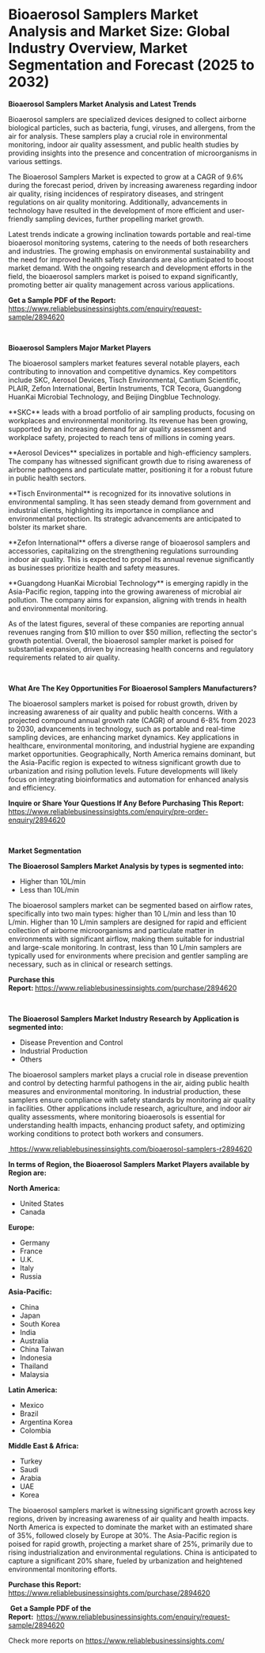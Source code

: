 <p><h1>Bioaerosol Samplers Market Analysis and Market Size: Global Industry Overview, Market Segmentation and Forecast (2025 to 2032)</h1></p><p><strong>Bioaerosol Samplers Market Analysis and Latest Trends</strong></p>
<p><p>Bioaerosol samplers are specialized devices designed to collect airborne biological particles, such as bacteria, fungi, viruses, and allergens, from the air for analysis. These samplers play a crucial role in environmental monitoring, indoor air quality assessment, and public health studies by providing insights into the presence and concentration of microorganisms in various settings.</p><p>The Bioaerosol Samplers Market is expected to grow at a CAGR of 9.6% during the forecast period, driven by increasing awareness regarding indoor air quality, rising incidences of respiratory diseases, and stringent regulations on air quality monitoring. Additionally, advancements in technology have resulted in the development of more efficient and user-friendly sampling devices, further propelling market growth. </p><p>Latest trends indicate a growing inclination towards portable and real-time bioaerosol monitoring systems, catering to the needs of both researchers and industries. The growing emphasis on environmental sustainability and the need for improved health safety standards are also anticipated to boost market demand. With the ongoing research and development efforts in the field, the bioaerosol samplers market is poised to expand significantly, promoting better air quality management across various applications.</p></p>
<p><strong>Get a Sample PDF of the Report:&nbsp;</strong> <a href="https://www.reliablebusinessinsights.com/enquiry/request-sample/2894620?utm_campaign=3206&utm_medium=2&utm_source=Github&utm_content=ia&utm_term=15032025&utm_id=bioaerosol-samplers">https://www.reliablebusinessinsights.com/enquiry/request-sample/2894620</a></p>
<p>&nbsp;</p>
<p><strong>Bioaerosol Samplers Major Market Players</strong></p>
<p><p>The bioaerosol samplers market features several notable players, each contributing to innovation and competitive dynamics. Key competitors include SKC, Aerosol Devices, Tisch Environmental, Cantium Scientific, PLAIR, Zefon International, Bertin Instruments, TCR Tecora, Guangdong HuanKai Microbial Technology, and Beijing Dingblue Technology.</p><p>**SKC** leads with a broad portfolio of air sampling products, focusing on workplaces and environmental monitoring. Its revenue has been growing, supported by an increasing demand for air quality assessment and workplace safety, projected to reach tens of millions in coming years.</p><p>**Aerosol Devices** specializes in portable and high-efficiency samplers. The company has witnessed significant growth due to rising awareness of airborne pathogens and particulate matter, positioning it for a robust future in public health sectors.</p><p>**Tisch Environmental** is recognized for its innovative solutions in environmental sampling. It has seen steady demand from government and industrial clients, highlighting its importance in compliance and environmental protection. Its strategic advancements are anticipated to bolster its market share.</p><p>**Zefon International** offers a diverse range of bioaerosol samplers and accessories, capitalizing on the strengthening regulations surrounding indoor air quality. This is expected to propel its annual revenue significantly as businesses prioritize health and safety measures.</p><p>**Guangdong HuanKai Microbial Technology** is emerging rapidly in the Asia-Pacific region, tapping into the growing awareness of microbial air pollution. The company aims for expansion, aligning with trends in health and environmental monitoring.</p><p>As of the latest figures, several of these companies are reporting annual revenues ranging from $10 million to over $50 million, reflecting the sector's growth potential. Overall, the bioaerosol sampler market is poised for substantial expansion, driven by increasing health concerns and regulatory requirements related to air quality.</p></p>
<p>&nbsp;</p>
<p><strong>What Are The Key Opportunities For Bioaerosol Samplers Manufacturers?</strong></p>
<p><p>The bioaerosol samplers market is poised for robust growth, driven by increasing awareness of air quality and public health concerns. With a projected compound annual growth rate (CAGR) of around 6-8% from 2023 to 2030, advancements in technology, such as portable and real-time sampling devices, are enhancing market dynamics. Key applications in healthcare, environmental monitoring, and industrial hygiene are expanding market opportunities. Geographically, North America remains dominant, but the Asia-Pacific region is expected to witness significant growth due to urbanization and rising pollution levels. Future developments will likely focus on integrating bioinformatics and automation for enhanced analysis and efficiency.</p></p>
<p><strong>Inquire or Share Your Questions If Any Before Purchasing This Report:</strong> <a href="https://www.reliablebusinessinsights.com/enquiry/pre-order-enquiry/2894620?utm_campaign=3206&utm_medium=2&utm_source=Github&utm_content=ia&utm_term=15032025&utm_id=bioaerosol-samplers">https://www.reliablebusinessinsights.com/enquiry/pre-order-enquiry/2894620</a></p>
<p>&nbsp;</p>
<p><strong>Market Segmentation</strong></p>
<p><strong>The Bioaerosol Samplers Market Analysis by types is segmented into:</strong></p>
<p><ul><li>Higher than 10L/min</li><li>Less than 10L/min</li></ul></p>
<p><p>The bioaerosol samplers market can be segmented based on airflow rates, specifically into two main types: higher than 10 L/min and less than 10 L/min. Higher than 10 L/min samplers are designed for rapid and efficient collection of airborne microorganisms and particulate matter in environments with significant airflow, making them suitable for industrial and large-scale monitoring. In contrast, less than 10 L/min samplers are typically used for environments where precision and gentler sampling are necessary, such as in clinical or research settings.</p></p>
<p><strong>Purchase this Report:&nbsp;</strong><a href="https://www.reliablebusinessinsights.com/purchase/2894620?utm_campaign=3206&utm_medium=2&utm_source=Github&utm_content=ia&utm_term=15032025&utm_id=bioaerosol-samplers">https://www.reliablebusinessinsights.com/purchase/2894620</a></p>
<p>&nbsp;</p>
<p><strong>The Bioaerosol Samplers Market Industry Research by Application is segmented into:</strong></p>
<p><ul><li>Disease Prevention and Control</li><li>Industrial Production</li><li>Others</li></ul></p>
<p><p>The bioaerosol samplers market plays a crucial role in disease prevention and control by detecting harmful pathogens in the air, aiding public health measures and environmental monitoring. In industrial production, these samplers ensure compliance with safety standards by monitoring air quality in facilities. Other applications include research, agriculture, and indoor air quality assessments, where monitoring bioaerosols is essential for understanding health impacts, enhancing product safety, and optimizing working conditions to protect both workers and consumers.</p></p>
<p><a href="https://www.reliablebusinessinsights.com/bioaerosol-samplers-r2894620?utm_campaign=3206&utm_medium=2&utm_source=Github&utm_content=ia&utm_term=15032025&utm_id=bioaerosol-samplers">&nbsp;https://www.reliablebusinessinsights.com/bioaerosol-samplers-r2894620</a></p>
<p><strong>In terms of Region, the Bioaerosol Samplers Market Players available by Region are:</strong></p>
<p>
    <p> <strong> North America: </strong>
        <ul>
            <li>United States</li>
            <li>Canada</li>
        </ul>
        </p> 
    <p> <strong> Europe: </strong>
        <ul>
            <li>Germany</li>
            <li>France</li>
            <li>U.K.</li>
            <li>Italy</li>
            <li>Russia</li>
        </ul>
        </p> 
    <p> <strong> Asia-Pacific: </strong>
        <ul>
            <li>China</li>
            <li>Japan</li>
            <li>South Korea</li>
            <li>India</li>
            <li>Australia</li>
            <li>China Taiwan</li>
            <li>Indonesia</li>
            <li>Thailand</li>
            <li>Malaysia</li>
        </ul>
        </p> 
    <p> <strong> Latin America: </strong>
        <ul>
            <li>Mexico</li>
            <li>Brazil</li>
            <li>Argentina Korea</li>
            <li>Colombia</li>
        </ul>
        </p> 
    <p> <strong> Middle East & Africa: </strong>
        <ul>
            <li>Turkey</li>
            <li>Saudi</li>
            <li>Arabia</li>
            <li>UAE</li>
            <li>Korea</li>
        </ul>
    </p>
    </p>
<p><p>The bioaerosol samplers market is witnessing significant growth across key regions, driven by increasing awareness of air quality and health impacts. North America is expected to dominate the market with an estimated share of 35%, followed closely by Europe at 30%. The Asia-Pacific region is poised for rapid growth, projecting a market share of 25%, primarily due to rising industrialization and environmental regulations. China is anticipated to capture a significant 20% share, fueled by urbanization and heightened environmental monitoring efforts.</p></p>
<p><strong>Purchase this Report: </strong><a href="https://www.reliablebusinessinsights.com/purchase/2894620?utm_campaign=3206&utm_medium=2&utm_source=Github&utm_content=ia&utm_term=15032025&utm_id=bioaerosol-samplers">https://www.reliablebusinessinsights.com/purchase/2894620</a></p>
<p>&nbsp;<strong>Get a Sample PDF of the Report:&nbsp;&nbsp;</strong><a href="https://www.reliablebusinessinsights.com/enquiry/request-sample/2894620?utm_campaign=3206&utm_medium=2&utm_source=Github&utm_content=ia&utm_term=15032025&utm_id=bioaerosol-samplers">https://www.reliablebusinessinsights.com/enquiry/request-sample/2894620</a></p>
<p><strong></strong></p>
<p>Check more reports on <a href="https://www.reliablebusinessinsights.com/?utm_campaign=3206&utm_medium=2&utm_source=Github&utm_content=ia&utm_term=15032025&utm_id=bioaerosol-samplers">https://www.reliablebusinessinsights.com/</a></p>